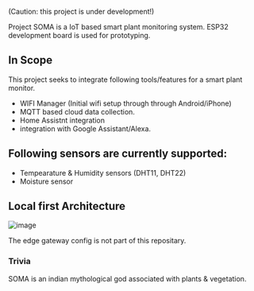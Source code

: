 (Caution: this project is under development!) 

Project SOMA is a IoT based smart plant monitoring system. ESP32 development board is used for prototyping.

In Scope
---
This project seeks to integrate following tools/features for a smart plant monitor. 
- WIFI Manager (Initial wifi setup through through Android/iPhone)
- MQTT based cloud data collection.
- Home Assistnt integration
- integration with Google Assistant/Alexa.

Following sensors are currently supported:
---
- Tempearature & Humidity sensors (DHT11, DHT22)
- Moisture sensor

## Local first Architecture 
![image](https://github.com/user-attachments/assets/22642c72-f390-45be-a6e0-26b1c4544159)



The edge gateway config is not part of this repositary.

### Trivia
SOMA is an indian mythological god associated with plants & vegetation.
